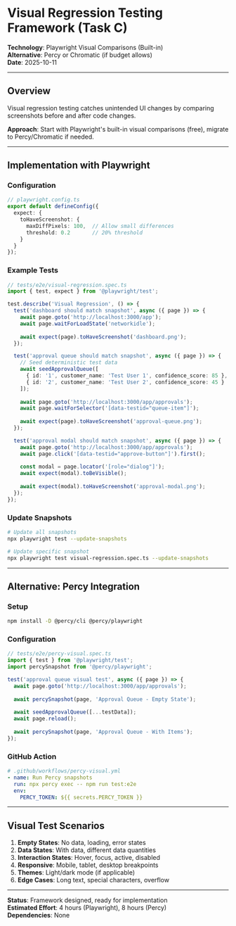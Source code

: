 # Visual Regression Testing Framework (Task C)

**Technology**: Playwright Visual Comparisons (Built-in)  
**Alternative**: Percy or Chromatic (if budget allows)  
**Date**: 2025-10-11

---

## Overview

Visual regression testing catches unintended UI changes by comparing screenshots before and after code changes.

**Approach**: Start with Playwright's built-in visual comparisons (free), migrate to Percy/Chromatic if needed.

---

## Implementation with Playwright

### Configuration

```typescript
// playwright.config.ts
export default defineConfig({
  expect: {
    toHaveScreenshot: {
      maxDiffPixels: 100,  // Allow small differences
      threshold: 0.2       // 20% threshold
    }
  }
});
```

### Example Tests

```typescript
// tests/e2e/visual-regression.spec.ts
import { test, expect } from '@playwright/test';

test.describe('Visual Regression', () => {
  test('dashboard should match snapshot', async ({ page }) => {
    await page.goto('http://localhost:3000/app');
    await page.waitForLoadState('networkidle');
    
    await expect(page).toHaveScreenshot('dashboard.png');
  });

  test('approval queue should match snapshot', async ({ page }) => {
    // Seed deterministic test data
    await seedApprovalQueue([
      { id: '1', customer_name: 'Test User 1', confidence_score: 85 },
      { id: '2', customer_name: 'Test User 2', confidence_score: 45 }
    ]);
    
    await page.goto('http://localhost:3000/app/approvals');
    await page.waitForSelector('[data-testid="queue-item"]');
    
    await expect(page).toHaveScreenshot('approval-queue.png');
  });

  test('approval modal should match snapshot', async ({ page }) => {
    await page.goto('http://localhost:3000/app/approvals');
    await page.click('[data-testid="approve-button"]').first();
    
    const modal = page.locator('[role="dialog"]');
    await expect(modal).toBeVisible();
    
    await expect(modal).toHaveScreenshot('approval-modal.png');
  });
});
```

### Update Snapshots

```bash
# Update all snapshots
npx playwright test --update-snapshots

# Update specific snapshot
npx playwright test visual-regression.spec.ts --update-snapshots
```

---

## Alternative: Percy Integration

### Setup

```bash
npm install -D @percy/cli @percy/playwright
```

### Configuration

```typescript
// tests/e2e/percy-visual.spec.ts
import { test } from '@playwright/test';
import percySnapshot from '@percy/playwright';

test('approval queue visual test', async ({ page }) => {
  await page.goto('http://localhost:3000/app/approvals');
  
  await percySnapshot(page, 'Approval Queue - Empty State');
  
  await seedApprovalQueue([...testData]);
  await page.reload();
  
  await percySnapshot(page, 'Approval Queue - With Items');
});
```

### GitHub Action

```yaml
# .github/workflows/percy-visual.yml
- name: Run Percy snapshots
  run: npx percy exec -- npm run test:e2e
  env:
    PERCY_TOKEN: ${{ secrets.PERCY_TOKEN }}
```

---

## Visual Test Scenarios

1. **Empty States**: No data, loading, error states
2. **Data States**: With data, different data quantities
3. **Interaction States**: Hover, focus, active, disabled
4. **Responsive**: Mobile, tablet, desktop breakpoints
5. **Themes**: Light/dark mode (if applicable)
6. **Edge Cases**: Long text, special characters, overflow

---

**Status**: Framework designed, ready for implementation  
**Estimated Effort**: 4 hours (Playwright), 8 hours (Percy)  
**Dependencies**: None

